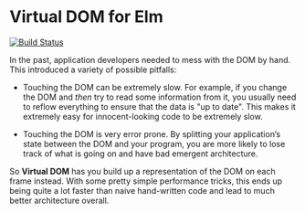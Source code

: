 # Virtual DOM for Elm

[![Build Status](https://travis-ci.org/elm-lang/virtual-dom.svg)](https://travis-ci.org/elm-lang/virtual-dom)

In the past, application developers needed to mess with the DOM by hand. This introduced a variety of possible pitfalls:

  * Touching the DOM can be extremely slow. For example, if you change the DOM and *then* try to read some information from it, you usually need to reflow everything to ensure that the data is "up to date". This makes it extremely easy for innocent-looking code to be extremely slow.

  * Touching the DOM is very error prone. By splitting your application’s state between the DOM and your program, you are more likely to lose track of what is going on and have bad emergent architecture.

 So **Virtual DOM** has you build up a representation of the DOM on each frame instead. With some pretty simple performance tricks, this ends up being quite a lot faster than naive hand-written code and lead to much better architecture overall.
